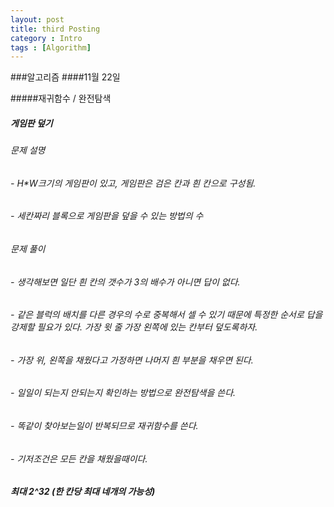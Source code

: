 ```yaml
---
layout: post
title: third Posting
category : Intro
tags : [Algorithm]
---
```


###알고리즘
####11월 22일

#####재귀함수 / 완전탐색
##### 게임판 덮기
###### 문제 설명
###### - H*W크기의 게임판이 있고, 게임판은 검은 칸과 흰 칸으로 구성됨.
###### - 세칸짜리 블록으로 게임판을 덮을 수 있는 방법의 수
###### 문제 풀이
###### - 생각해보면 일단 흰 칸의 갯수가 3의 배수가 아니면 답이 없다.
###### - 같은 블럭의 배치를 다른 경우의 수로 중복해서 셀 수 있기 때문에 특정한 순서로 답을 강제할 필요가 있다. 가장 윗 줄 가장 왼쪽에 있는 칸부터 덮도록하자.
###### - 가장 위, 왼쪽을 채웠다고 가정하면 나머지 흰 부분을 채우면 된다.
###### - 일일이 되는지 안되는지 확인하는 방법으로 완전탐색을 쓴다.
###### - 똑같이 찾아보는일이 반복되므로 재귀함수를 쓴다.
###### - 기저조건은 모든 칸을 채웠을때이다.
##### 최대 2^32 (한 칸당 최대 네개의 가능성)